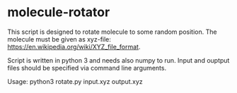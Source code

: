 # molecule-rotator
This script is designed to rotate molecule to some random position. The molecule must be given as xyz-file: https://en.wikipedia.org/wiki/XYZ_file_format.

Script is written in python 3 and needs also numpy to run. Input and ouptput files should be specified via command line arguments. 

Usage: python3 rotate.py input.xyz output.xyz
